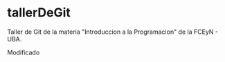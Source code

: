 # tallerDeGit

Taller de Git de la materia "Introduccion a la Programacion" de la FCEyN - UBA.

Modificado
